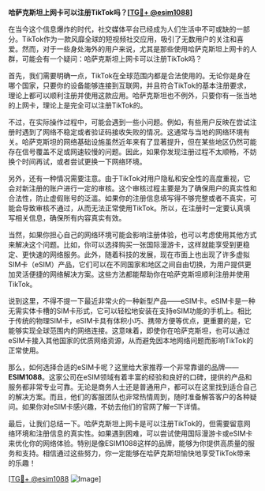 **哈萨克斯坦上网卡可以注册TikTok吗？[[TG💪+ @esim1088](https://t.me/s/esim1088)]**

在当今这个信息爆炸的时代，社交媒体平台已经成为人们生活中不可或缺的一部分。TikTok作为一款风靡全球的短视频社交应用，吸引了无数用户的关注和喜爱。然而，对于一些身处海外的用户来说，尤其是那些使用哈萨克斯坦上网卡的人群，可能会有一个疑问：哈萨克斯坦上网卡可以注册TikTok吗？

首先，我们需要明确一点，TikTok在全球范围内都是合法使用的。无论你是身在哪个国家，只要你的设备能够连接到互联网，并且符合TikTok的基本注册要求，理论上都可以顺利注册并使用这款应用。哈萨克斯坦也不例外，只要你有一张当地的上网卡，理论上是完全可以注册TikTok的。

不过，在实际操作过程中，可能会遇到一些小问题。例如，有些用户反映在尝试注册时遇到了网络不稳定或者验证码接收失败的情况。这通常与当地的网络环境有关。哈萨克斯坦的网络基础设施虽然近年来有了显著提升，但在某些地区仍然可能存在信号覆盖不足或网速较慢的问题。因此，如果你发现注册过程不太顺畅，不妨换个时间再试，或者尝试更换一下网络环境。

另外，还有一种情况需要注意。由于TikTok对用户隐私和安全性的高度重视，它会对新注册的账户进行一定的审核。这个审核过程主要是为了确保用户的真实性和合法性，防止虚假账号的泛滥。如果你的注册信息填写得不够完整或者不真实，可能会导致审核不通过，从而无法正常使用TikTok。所以，在注册时一定要认真填写相关信息，确保所有内容真实有效。

当然，如果你担心自己的网络环境可能会影响注册体验，也可以考虑使用其他方式来解决这个问题。比如，你可以选择购买一张国际漫游卡，这样就能享受到更稳定、更快速的网络服务。此外，随着科技的发展，现在市面上也出现了许多虚拟SIM卡（eSIM）产品，它们可以在不同国家和地区之间自由切换，为用户提供更加灵活便捷的网络解决方案。这些方法都能帮助你在哈萨克斯坦顺利注册并使用TikTok。

说到这里，不得不提一下最近非常火的一种新型产品——eSIM卡。eSIM卡是一种无需实体卡槽的SIM卡形式，它可以轻松地安装在支持eSIM功能的手机上。相比于传统的物理SIM卡，eSIM卡具有体积小巧、携带方便等优点，更重要的是，它能够实现全球范围内的网络连接。这意味着，即使你在哈萨克斯坦，也可以通过eSIM卡接入其他国家的优质网络资源，从而避免因本地网络问题而影响TikTok的正常使用。

那么，如何选择合适的eSIM卡呢？这里给大家推荐一个非常靠谱的品牌——**ESIM1088**。这家公司在eSIM领域有着丰富的经验和良好的口碑，提供的产品和服务都非常专业可靠。无论是商务人士还是普通用户，都可以在这里找到适合自己的解决方案。而且，他们的客服团队也非常热情周到，随时准备解答客户的各种疑问。如果你对eSIM卡感兴趣，不妨去他们的官网了解一下详情。

最后，让我们总结一下。哈萨克斯坦上网卡是可以注册TikTok的，但需要留意网络环境和注册信息的真实性。如果遇到困难，可以尝试使用国际漫游卡或eSIM卡来优化你的网络体验。特别是像ESIM1088这样的品牌，能够为你提供高质量的服务和支持。相信通过这些努力，你一定能够在哈萨克斯坦愉快地享受TikTok带来的乐趣！

[[TG💪+ @esim1088](https://t.me/s/esim1088) ![Image](https://i.postimg.cc/4NQfJmqS/Snipaste-2025-05-13-00-14-12.png)]